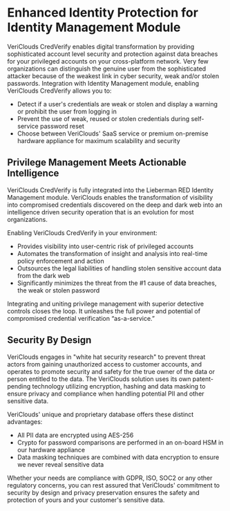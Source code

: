 # Enhanced Identity Protection for Identity Management Module

VeriClouds CredVerify enables digital transformation by providing sophisticated account level security and protection against data breaches for your privileged accounts on your cross-platform network. Very few organizations can distinguish the genuine user from the sophisticated attacker because of the weakest link in cyber security, weak and/or stolen passwords. Integration with Identity Management module, enabling VeriClouds CredVerify allows you to:

* Detect if a user's credentials are weak or stolen and display a warning or prohibit the user from logging in
* Prevent the use of weak, reused or stolen credentials during self-service password reset
* Choose between VeriClouds' SaaS service or premium on-premise hardware appliance for maximum scalability and security

## Privilege Management Meets Actionable Intelligence
VeriClouds CredVerify is fully integrated into the Lieberman RED Identity Management module. VeriClouds enables the transformation of visibility into compromised credentials discovered on the deep and dark web into an intelligence driven security operation that is an evolution for most organizations.

Enabling VeriClouds CredVerify in your environment:

* Provides visibility into user-centric risk of privileged accounts
* Automates the transformation of insight and analysis into real-time policy enforcement and action
* Outsources the legal liabilities of handling stolen sensitive account data from the dark web
* Significantly minimizes the threat from the #1 cause of data breaches, the weak or stolen password

Integrating and uniting privilege management with superior detective controls closes the loop. It unleashes the full power and potential of compromised credential verification “as-a-service.”

## Security By Design
VeriClouds engages in "white hat security research" to prevent threat actors from gaining unauthorized access to customer accounts, and operates to promote security and safety for the true owner of the data or person entitled to the data. The VeriClouds solution uses its own patent-pending technology utilizing encryption, hashing and data masking to ensure privacy and compliance when handling potential PII and other sensitive data.

VeriClouds' unique and proprietary database offers these distinct advantages:

* All PII data are encrypted using AES-256
* Crypto for password comparisons are performed in an on-board HSM in our hardware appliance
* Data masking techniques are combined with data encryption to ensure we never reveal sensitive data

Whether your needs are compliance with GDPR, ISO, SOC2 or any other regulatory concerns, you can rest assured that VeriClouds' commitment to security by design and privacy preservation ensures the safety and protection of yours and your customer's sensitive data.
